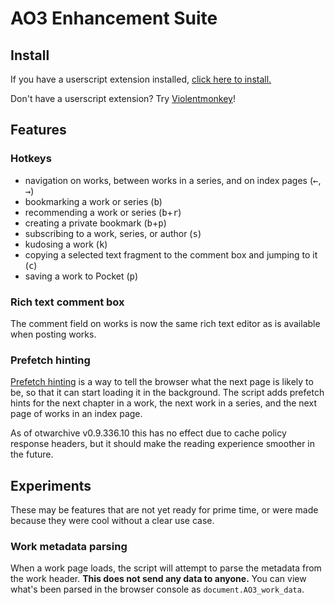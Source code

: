 # AO3 Enhancement Suite

## Install

If you have a userscript extension installed,
[click here to install.](https://raw.githubusercontent.com/legowerewolf/enhance-ao3/main/ao3-helpers.user.js)

Don't have a userscript extension? Try
[Violentmonkey](https://violentmonkey.github.io/)!

## Features

### Hotkeys

- navigation on works, between works in a series, and on index pages
  (<kbd>←</kbd>, <kbd>→</kbd>)
- bookmarking a work or series (<kbd>b</kbd>)
- recommending a work or series (<kbd>b</kbd>+<kbd>r</kbd>)
- creating a private bookmark (<kbd>b</kbd>+<kbd>p</kbd>)
- subscribing to a work, series, or author (<kbd>s</kbd>)
- kudosing a work (<kbd>k</kbd>)
- copying a selected text fragment to the comment box and jumping to it
  (<kbd>c</kbd>)
- saving a work to Pocket (<kbd>p</kbd>)

### Rich text comment box

The comment field on works is now the same rich text editor as is available when
posting works.

### Prefetch hinting

[Prefetch hinting][mdn-prefetch-faq] is a way to tell the browser what the next
page is likely to be, so that it can start loading it in the background. The
script adds prefetch hints for the next chapter in a work, the next work in a
series, and the next page of works in an index page.

As of otwarchive v0.9.336.10 this has no effect due to cache policy response
headers, but it should make the reading experience smoother in the future.

## Experiments

These may be features that are not yet ready for prime time, or were made
because they were cool without a clear use case.

### Work metadata parsing

When a work page loads, the script will attempt to parse the metadata from the
work header. **This does not send any data to anyone.** You can view what's been
parsed in the browser console as `document.AO3_work_data`.

[mdn-prefetch-faq]:
	https://developer.mozilla.org/en-US/docs/Web/HTTP/Link_prefetching_FAQ
